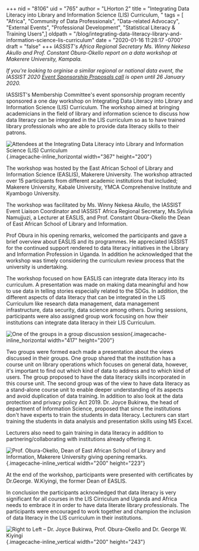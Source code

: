+++
nid = "8106"
uid = "765"
author = "LHorton 2"
title = "Integrating Data Literacy into Library and Information Science (LIS) Curriculum, "
tags = [ "Africa", "Community of Data Professionals", "Data-related Advocacy", "External Events", "Professional Development", "Statistical Literacy & Training Users",]
oldpath = "/blog/integrating-data-literacy-library-and-information-science-lis-curriculum"
date = "2020-01-16 11:28:17 -0700"
draft = "false"
+++
*IASSIST\'s Africa Regional Secretary Ms. Winny Nekesa Akullo and Prof.
Constant Obura-Okello report on a data workshop at Makerere University,
Kampala.*

*If you\'re looking to orginise a similar regional or national data
event, the IASSIST 2020 [Event Sponsorship Proposals
call](https://docs.google.com/forms/d/e/1FAIpQLSfrB7tIrr-4l-sKhslZ6pfvnL3HD_amFvWeFE09_3lDirpPbw/viewform "IASSIST 2020 Event Sponsorship Proposal Call")
is open until 26 January 2020.*

IASSIST's Membership Committee\'s event sponsorship program recently
sponsored a one day workshop on Integrating Data Literacy into Library
and Information Science (LIS) Curriculum. The workshop aimed at bringing
academicians in the field of library and information science to discuss
how data literacy can be integrated in the LIS curriculum so as to have
trained library professionals who are able to provide data literacy
skills to their patrons.

![](/img/blog/picture1.png "Attendees at the Integrating Data Literacy into Library and Information Science (LIS) Curriculum"){.imagecache-inline_horizontal
width="367" height="200"}

The workshop was hosted by the East African School of Library and
Information Science (EASLIS), Makerere University. The workshop
attracted over 15 participants from different academic institutions that
included; Makerere University, Kabale University, YMCA Comprehensive
Institute and Kyambogo University.

The workshop was facilitated by Ms. Winny Nekesa Akullo, the IASSIST
Event Liaison Coordinator and IASSIST Africa Regional Secretary,
Ms.Sylivia Namujjuzi, a Lecturer at EASLIS, and Prof. Constant
Obura-Okello the Dean of East African School of Library and Information.

Prof Obura in his opening remarks, welcomed the participants and gave a
brief overview about EASLIS and its programmes. He appreciated IASSIST
for the continued support rendered to data literacy initiatives in the
Library and Information Profession in Uganda. In addition he
acknowledged that the workshop was timely considering the curriculum
review process that the university is undertaking.

The workshop focused on how EASLIS can integrate data literacy into its
curriculum. A presentation was made on making data meaningful and how to
use data in telling stories especially related to the SDGs. In addition,
the different aspects of data literacy that can be integrated in the LIS
Curriculum like research data management, data management
infrastructure, data security, data science among others. During
sessions, participants were also assigned group work focusing on how
their institutions can integrate data literacy in their LIS Curriculum.

![](/img/blog/picture2.png "One of the groups in a group discussion session"){.imagecache-inline_horizontal
width="417" height="200"}

Two groups were formed each made a presentation about the views
discussed in their groups. One group shared that the institution has a
course unit on library operations which focuses on general data,
however, it's important to find out which kind of data to address and to
which kind of users. The group proposed to have the data literacy skills
incorporated in this course unit. The second group was of the view to
have data literacy as a stand-alone course unit to enable deeper
understanding of its aspects and avoid duplication of data training. In
addition to also look at the data protection and privacy policy Act
2019. Dr. Joyce Bukirwa, the head of department of Information Science,
proposed that since the institutions don't have experts to train the
students in data literacy. Lecturers can start training the students in
data analysis and presentation skills using MS Excel.

Lecturers also need to gain training in data literacy in addition to
partnering/collaborating with institutions already offering it.

![](/img/blog/picture3.png "Prof. Obura-Okello, Dean of East African School of Library and Information, Makerere University giving opening remarks."){.imagecache-inline_vertical
width="200" height="223"}

At the end of the workshop, participants were presented with
certificates by Dr.George. W.Kiyingi, the former Dean of EASLIS.

In conclusion the participants acknowledged that data literacy is very
significant for all courses in the LIS Cirriculum and Uganda and Africa
needs to embrace it in order to have data literate library
professionals. The participants were encouraged to work together and
champion the inclusion of data literacy in the LIS curriculum in their
institutions.

![](/img/blog/picture4.png "Right to Left – Dr. Joyce Bukirwa, Prof. Obura-Okello and Dr. George W. Kiyingi"){.imagecache-inline_vertical
width="200" height="243"}
